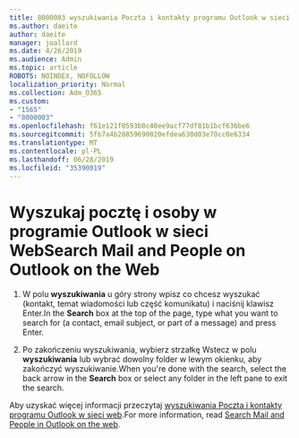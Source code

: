 ```yaml
---
title: 8000003 wyszukiwania Poczta i kontakty programu Outlook w sieci web
ms.author: daeite
author: daeite
manager: joallard
ms.date: 4/26/2019
ms.audience: Admin
ms.topic: article
ROBOTS: NOINDEX, NOFOLLOW
localization_priority: Normal
ms.collection: Adm_O365
ms.custom:
- "1565"
- "8000003"
ms.openlocfilehash: f61e121f0593b0c40ee9acf77df81b1bcf636be6
ms.sourcegitcommit: 5fb7a4b28859690020efdea630d03e70cc0e6334
ms.translationtype: MT
ms.contentlocale: pl-PL
ms.lasthandoff: 06/28/2019
ms.locfileid: "35390019"
---
```

# <a name="search-mail-and-people-on-outlook-on-the-web"></a><span data-ttu-id="1c361-102">Wyszukaj pocztę i osoby w programie Outlook w sieci Web</span><span class="sxs-lookup"><span data-stu-id="1c361-102">Search Mail and People on Outlook on the Web</span></span>

1. <span data-ttu-id="1c361-103">W polu **wyszukiwania** u góry strony wpisz co chcesz wyszukać (kontakt, temat wiadomości lub część komunikatu) i naciśnij klawisz Enter.</span><span class="sxs-lookup"><span data-stu-id="1c361-103">In the **Search** box at the top of the page, type what you want to search for (a contact, email subject, or part of a message) and press Enter.</span></span>

2. <span data-ttu-id="1c361-104">Po zakończeniu wyszukiwania, wybierz strzałkę Wstecz w polu **wyszukiwania** lub wybrać dowolny folder w lewym okienku, aby zakończyć wyszukiwanie.</span><span class="sxs-lookup"><span data-stu-id="1c361-104">When you're done with the search, select the back arrow in the **Search** box or select any folder in the left pane to exit the search.</span></span>

<span data-ttu-id="1c361-105">Aby uzyskać więcej informacji przeczytaj [wyszukiwania Poczta i kontakty programu Outlook w sieci web](https://support.office.com/article/b27e5eb7-3255-4c61-bf16-1c6a16bc2e6b).</span><span class="sxs-lookup"><span data-stu-id="1c361-105">For more information, read [Search Mail and People in Outlook on the web](https://support.office.com/article/b27e5eb7-3255-4c61-bf16-1c6a16bc2e6b).</span></span>
